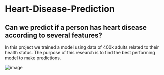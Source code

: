 # Heart-Disease-Prediction
## Can we predict if a person has heart disease according to several features? 

In this project we trained a model using data of 400k adults related to their health status. The purpose of this research is to find the best performing model to make predictions.

![image](https://user-images.githubusercontent.com/125039071/218186648-10f14f22-72c3-4059-a0ab-d0e30f59b991.png)

